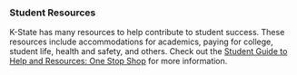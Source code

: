 ### Student Resources

K-State has many resources to help contribute to student success. These resources include accommodations for academics, paying for college, student life, health and safety, and others. Check out the [Student Guide to Help and Resources: One Stop Shop](https://www.k-state.edu/onestop/) for more information.

<!-- Verified Fall 2025 -->